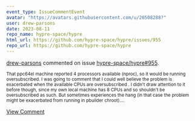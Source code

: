 ```yaml
---
event_type: IssueCommentEvent
avatar: "https://avatars.githubusercontent.com/u/26508288?"
user: drew-parsons
date: 2023-08-11
repo_name: hypre-space/hypre
html_url: https://github.com/hypre-space/hypre/issues/955
repo_url: https://github.com/hypre-space/hypre
---
```


<a href='https://github.com/drew-parsons' target='_blank'>drew-parsons</a> commented on issue <a href='https://github.com/hypre-space/hypre/issues/955' target='_blank'>hypre-space/hypre#955</a>.

<small>That ppc64el machine reported 4 processors available (nproc), so it would be running oversubscribed.  I was going to comment that I could well believe the problem is exacerbated when the available CPUs are oversubscribed .  I didn't draw attention to it before though, since my own local machine has 8 CPUs and so shouldn't be oversubscribed as such. But sometimes experiences the hang (in that case the problem might be exacerbated from running in pbuilder chroot)....</small>

<a href='https://github.com/hypre-space/hypre/issues/955' target='_blank'>View Comment</a>